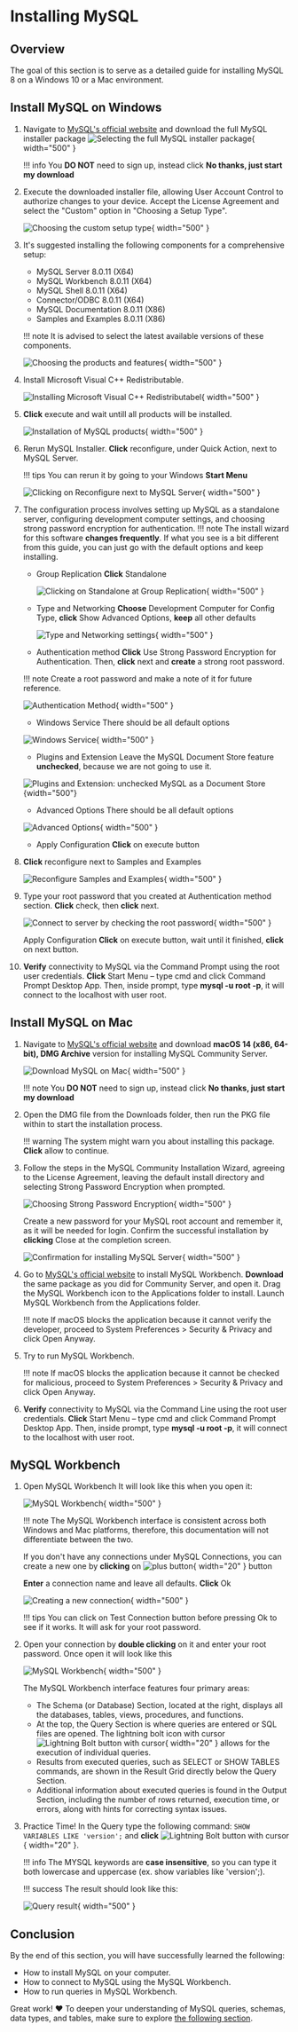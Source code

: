 # Installing MySQL

## Overview

The goal of this section is to serve as a detailed guide for installing MySQL 8 on a Windows 10 or a Mac environment.

## Install MySQL on Windows

1.  Navigate to [MySQL's official website](https://dev.mysql.com/downloads/installer/) and download the full MySQL installer package
    ![Selecting the full MySQL installer package](./assets/MySQLInstallerWindows.png){ width="500" }

    !!! info You **DO NOT** need to sign up, instead click **No thanks, just start my download**

2.  Execute the downloaded installer file, allowing User Account Control to authorize changes to your device. Accept the License Agreement and select the "Custom" option in "Choosing a Setup Type".

    ![Choosing the custom setup type](./assets/CustomSetup.png){ width="500" }

3.  It's suggested installing the following components for a comprehensive setup:

    - MySQL Server 8.0.11 (X64)
    - MySQL Workbench 8.0.11 (X64)
    - MySQL Shell 8.0.11 (X64)
    - Connector/ODBC 8.0.11 (X64)
    - MySQL Documentation 8.0.11 (X86)
    - Samples and Examples 8.0.11 (X86)

    !!! note It is advised to select the latest available versions of these components.

    ![Choosing the products and features](./assets/MySQLFeatures.png){ width="500" }

4.  Install Microsoft Visual C++ Redistributable.

    ![Installing Microsoft Visual C++ Redistributabel](./assets/MicrosoftVisualC++.png){ width="500" }

5.  **Click** execute and wait untill all products will be installed.

    ![Installation of MySQL products](./assets/Installation.png){ width="500" }

6.  Rerun MySQL Installer. **Click** reconfigure, under Quick Action, next to MySQL Server.

    !!! tips You can rerun it by going to your Windows **Start Menu**

    ![Clicking on Reconfigure next to MySQL Server](./assets/ServerReconfigure.png){ width="500" }

7.  The configuration process involves setting up MySQL as a standalone server, configuring development computer settings, and choosing strong password encryption for authentication.
    !!! note The install wizard for this software **changes frequently**. If what you see is a bit different from this guide, you can just go with the default options and keep installing.

    - Group Replication
      **Click** Standalone

      ![Clicking on Standalone at Group Replication](./assets/GroupReplication.png){ width="500" }

    - Type and Networking
      **Choose** Development Computer for Config Type, **click** Show Advanced Options, **keep** all other defaults

      ![Type and Networking settings](./assets/TypeandNetworking.png){ width="500" }

    - Authentication method
      **Click** Use Strong Password Encryption for Authentication. Then, **click** next and **create** a strong root password.

    !!! note Create a root password and make a note of it for future reference.

    ![Authentication Method](./assets/AuthenticationMethod.png){ width="500" }

    - Windows Service
      There should be all default options

    ![Windows Service](./assets/WindowsService.png){ width="500" }

    - Plugins and Extension
      Leave the MySQL Document Store feature **unchecked**, because we are not going to use it.

    ![Plugins and Extension: unchecked MySQL as a Document Store](./assets/PluginsandExtensions.png){width="500"}

    - Advanced Options
      There should be all default options

    ![Advanced Options](./assets/AdvancedOptions.png){ width="500" }

    - Apply Configuration
      **Click** on execute button

8.  **Click** reconfigure next to Samples and Examples

    ![Reconfigure Samples and Examples](./assets/MySQLInstallerSaE.png){ width="500" }

9.  Type your root password that you created at Authentication method section. **Click** check, then **click** next.

    ![Connect to server by checking the root password](./assets/ConnecttoServer.png){ width="500" }

    Apply Configuration
    **Click** on execute button, wait until it finished, **click** on next button.

10. **Verify** connectivity to MySQL via the Command Prompt using the root user credentials.
    **Click** Start Menu – type cmd and click Command Prompt Desktop App. Then, inside prompt, type **mysql -u root -p**, it will connect to the localhost with user root.

## Install MySQL on Mac

1. Navigate to [MySQL's official website](https://dev.mysql.com/downloads/mysql/) and download **macOS 14 (x86, 64-bit), DMG Archive** version for installing MySQL Community Server.

   ![Download MySQL on Mac](./assets/installMySQLonMac.png){ width="500" }

   !!! note You **DO NOT** need to sign up, instead click **No thanks, just start my download**

2. Open the DMG file from the Downloads folder, then run the PKG file within to start the installation process.

   !!! warning The system might warn you about installing this package. **Click** allow to continue.

3. Follow the steps in the MySQL Community Installation Wizard, agreeing to the License Agreement, leaving the default install directory and selecting Strong Password Encryption when prompted.

   ![Choosing Strong Password Encryption](./assets/MySQLMacWizard.png){ width="500" }

   Create a new password for your MySQL root account and remember it, as it will be needed for login.
   Confirm the successful installation by **clicking** Close at the completion screen.

   ![Confirmation for installing MySQL Server](./assets/completedInstallationMac.png){ width="500" }

4. Go to [MySQL's official website](https://dev.mysql.com/downloads/workbench/) to install MySQL Workbench. **Download** the same package as you did for Community Server, and open it.
   Drag the MySQL Workbench icon to the Applications folder to install. Launch MySQL Workbench from the Applications folder.

   !!! note If macOS blocks the application because it cannot verify the developer, proceed to System Preferences > Security & Privacy and click Open Anyway.

5. Try to run MySQL Workbench.

   !!! note If macOS blocks the application because it cannot be checked for malicious, proceed to System Preferences > Security & Privacy and click Open Anyway.

6. **Verify** connectivity to MySQL via the Command Line using the root user credentials.
   **Click** Start Menu – type cmd and click Command Prompt Desktop App. Then, inside prompt, type **mysql -u root -p**, it will connect to the localhost with user root.

## MySQL Workbench

1.  Open MySQL Workbench
    It will look like this when you open it:

    ![MySQL Workbench](./assets/MySQLWorkbench.png){ width="500" }

    !!! note The MySQL Workbench interface is consistent across both Windows and Mac platforms, therefore, this documentation will not differentiate between the two.

    If you don't have any connections under MySQL Connections, you can create a new one by **clicking** on ![plus button](./assets/plusButton.png){ width="20" } button

    **Enter** a connection name and leave all defaults. **Click** Ok

    ![Creating a new connection](./assets/newConnection.png){ width="500" }

    !!! tips You can click on Test Connection button before pressing Ok to see if it works. It will ask for your root password.

2.  Open your connection by **double clicking** on it and enter your root password.
    Once open it will look like this

    ![MySQL Workbench](./assets/Workbench.png){ width="500" }

    The MySQL Workbench interface features four primary areas:

    - The Schema (or Database) Section, located at the right, displays all the databases, tables, views, procedures, and functions.
    - At the top, the Query Section is where queries are entered or SQL files are opened. The lightning bolt icon with cursor ![Lightning Bolt button with cursor](./assets/lightningbutton.png){ width="20" } allows for the execution of individual queries.
    - Results from executed queries, such as SELECT or SHOW TABLES commands, are shown in the Result Grid directly below the Query Section.
    - Additional information about executed queries is found in the Output Section, including the number of rows returned, execution time, or errors, along with hints for correcting syntax issues.

3.  Practice Time!
    In the Query type the following command:
    `SHOW VARIABLES LIKE 'version';`
    and **click** ![Lightning Bolt button with cursor](./assets/lightningbutton.png){ width="20" }.

    !!! info The MYSQL keywords are **case insensitive**, so
    you can type it both lowercase and uppercase (ex. show variables like 'version';).

    !!! success The result should look like this:

    ![Query result](./assets/ShowVersion.png){ width="500" }

## Conclusion

By the end of this section, you will have successfully learned the following:

- How to install MySQL on your computer.
- How to connect to MySQL using the MySQL Workbench.
- How to run queries in MySQL Workbench.

Great work! :heart: To deepen your understanding of MySQL queries, schemas, data types, and tables, make sure to explore [the following section](./Task2Angus.md).
